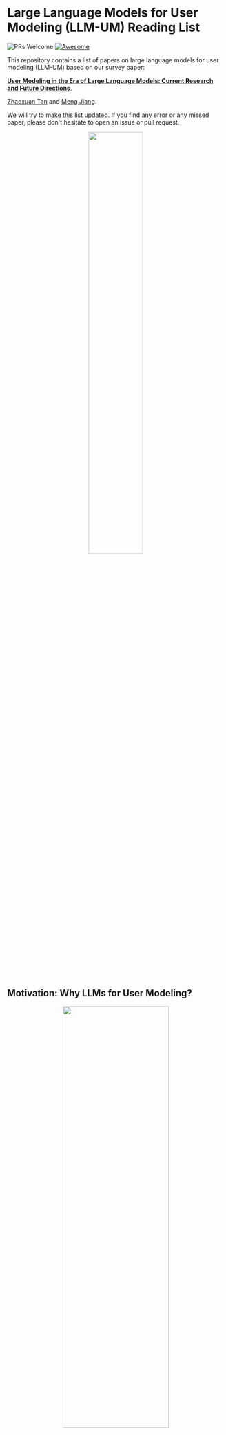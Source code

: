 
# Large Language Models for User Modeling (LLM-UM) Reading List
![PRs Welcome](https://img.shields.io/badge/PRs-Welcome-green)  [![Awesome](https://awesome.re/badge.svg)](https://awesome.re) 


This repository contains a list of papers on large language models for user modeling (LLM-UM) based on our survey paper: 

[**User Modeling in the Era of Large Language Models: Current Research and Future Directions**](https://arxiv.org/abs/2312.11518). 

[Zhaoxuan Tan](https://zhaoxuan.info/) and [Meng Jiang](http://www.meng-jiang.com/).


We will try to make this list updated. If you find any error or any missed paper, please don't hesitate to open an issue or pull request.

<div  align="center">    
<img src="./asset/intro.png" width="50%" height="50%">
</div>


## Motivation: Why LLMs for User Modeling?

<div  align="center">    
<img src="./asset/LLM-UM_Fig2.png" width="70%" height="50%">
</div>

LLMs have shown promising potential in modeling and comprehending user-generated content (UGC), as evidenced by various studies and examples. One area of focus is utilizing LLMs for recommendation purposes, where they can predict users' item-based interests based on their behavior history. User profiling is another domain where LLMs excel, summarizing users' characteristics and interests from their generated content and history. In the context of rating prediction, LLMs can leverage reasoning based on users' previous ratings to predict ratings for candidate items. Additionally, LLMs demonstrate the ability to understand user personality and recognize it based on UGC history. They also prove effective in detecting suspicious UGC, such as hate speech. These findings collectively illustrate the capabilities of LLMs in modeling, understanding, and reasoning UGC and user behavior, making them valuable tools for user-oriented applications.

## Approaches to LLM-UM

### LLMs as Predictors

<div  align="center">    
<img src="./asset/LLM-UM_Predictors.png" width="70%" height="70%">
</div>

#### Common Generative Reasoner

- **Recommendation as Instruction Following: A Large Language Model Empowered Recommendation Approach [[link]](https://arxiv.org/abs/2305.07001)**
    
    
- **Is ChatGPT a Good Recommender? A Preliminary Study [[link]](https://arxiv.org/abs/2304.10149)**
    
    
- **Zero-Shot Next-Item Recommendation using Large Pretrained Language Models [[link]](https://arxiv.org/abs/2304.03153)**
    
    
- **Large Language Models for User Interest Journeys [[link]](https://arxiv.org/abs/2305.15498)**
    
    
- **Large Language Models are Competitive Near Cold-start Recommenders for Language- and Item-based Preferences [[link]](https://arxiv.org/pdf/2307.14225.pdf)**
    
    
- **BookGPT: A General Framework for Book Recommendation Empowered by Large Language Model [[link]](https://arxiv.org/abs/2305.15673)**
    
    
- **Large Language Models are Zero-Shot Rankers for Recommender Systems [[link]](https://arxiv.org/abs/2305.08845)**
    
    
- **PALR: Personalization Aware LLMs for Recommendation [[link]](https://arxiv.org/abs/2305.07622)**
    
    
- **LaMP: When Large Language Models Meet Personalization [[link]](https://arxiv.org/pdf/2304.11406.pdf)**
    
    
- **Teach LLMs to Personalize -- An Approach inspired by Writing Education [[link]](https://arxiv.org/abs/2308.07968)**
    
    
- **A Preliminary Study of ChatGPT on News Recommendation: Personalization, Provider Fairness, Fake News [[link]](https://arxiv.org/abs/2306.10702)**
    
    
- **ReLLa: Retrieval-enhanced Large Language Models for Lifelong Sequential Behavior Comprehension in Recommendation [[link]](https://arxiv.org/pdf/2308.11131.pdf)**
    
    
- **Is ChatGPT a Good Personality Recognizer? A Preliminary Study [[link]](https://arxiv.org/abs/2307.03952)**

- **Can ChatGPT Assess Human Personalities? A General Evaluation Framework [[link]](https://arxiv.org/abs/2303.01248)**

- **Uncovering the Potential of ChatGPT for Discourse Analysis in Dialogue: An Empirical Study [[link]](https://arxiv.org/abs/2305.08391)**


- **Large language models can accurately predict searcher preferences [[link]](https://arxiv.org/abs/2309.10621)**
    
    
- **An External Stability Audit Framework to Test the Validity of Personality Prediction in AI Hiring [[link]](https://arxiv.org/abs/2201.09151)**
            
- **Multilevel Large Language Models for Everyone [[link]](https://arxiv.org/abs/2307.13221)**

- **Evaluating ChatGPT as a Recommender System: A Rigorous Approach [[link]](https://arxiv.org/abs/2309.03613)**

- **ChatGPT for Suicide Risk Assessment on Social Media: Quantitative Evaluation of Model Performance, Potentials and Limitations [[link]](https://arxiv.org/abs/2306.09390)**

- **Recommendation as Instruction Following: A Large Language Model Empowered Recommendation Approach [[link]](https://arxiv.org/abs/2305.07001)**


- **Generative Job Recommendations with Large Language Model [[link]](https://arxiv.org/abs/2307.02157)**

- **TALLRec: An Effective and Efficient Tuning Framework to Align Large Language Model with Recommendation [[link]](https://arxiv.org/abs/2305.00447)**

- **Exploring Large Language Model for Graph Data Understanding in Online Job Recommendations [[link]](https://arxiv.org/pdf/2307.05722.pdf)**
    
- **Automatic Personalized Impression Generation for PET Reports Using Large Language Models [[link]](https://arxiv.org/abs/2309.10066)**


- **ReLLa: Retrieval-enhanced Large Language Models for Lifelong Sequential Behavior Comprehension in Recommendation [[link]](https://arxiv.org/abs/2308.11131)**




#### Simulator/Agent
- **Leveraging Large Language Models in Conversational Recommender Systems [[link]](https://arxiv.org/abs/2305.07961)**
        
        
- **RecMind: Large Language Model Powered Agent For Recommendation [[link]](https://arxiv.org/abs/2308.14296)**
    
    
- **Recommender AI Agent: Integrating Large Language Models for Interactive Recommendations [[link]](https://arxiv.org/abs/2308.16505)**
    
    
- **When Large Language Model based Agent Meets User Behavior Analysis: A Novel User Simulation Paradigm [[link]](https://arxiv.org/abs/2306.02552)**
    
    
- **Unlocking the Potential of User Feedback: Leveraging Large Language Model as User Simulator to Enhance Dialogue System [[link]](https://arxiv.org/abs/2306.09821)**
    
    
- **Large Language Model as a User Simulator [[link]](https://arxiv.org/abs/2308.11534)**
    
    
- **Graph-ToolFormer: To Empower LLMs with Graph Reasoning Ability via Prompt Augmented by ChatGPT [[link]](https://arxiv.org/abs/2304.11116)**
    
    
- **Auto-GPT [[link]](https://github.com/Significant-Gravitas/Auto-GPT)**
    

- **A Study on the Performance of Generative Pre-trained Transformer (GPT) in Simulating Depressed Individuals on the Standardized Depressive Symptom Scale [[link]](https://arxiv.org/abs/2307.08576)**

- **Generative Agents: Interactive Simulacra of Human Behavior [[link]](https://arxiv.org/abs/2304.03442)**

- **PersonaLLM: Investigating the Ability of Large Language Models to Express Big Five Personality Traits [[link]](https://arxiv.org/abs/2305.02547)**

- **When Large Language Model based Agent Meets User Behavior Analysis: A Novel User Simulation Paradigm [[link]](https://arxiv.org/abs/2306.02552)**



#### Classifier/Detector

- **How would Stance Detection Techniques Evolve after the Launch of ChatGPT? [[link]](https://arxiv.org/abs/2212.14548)**
        
        
- **Ladder-of-Thought: Using Knowledge as Steps to Elevate Stance Detection [[link]](https://arxiv.org/abs/2308.16763)**

- **Leveraging Large Language Models for Topic Classification in the Domain of Public Affairs [[link]](https://arxiv.org/abs/2306.02864)**
    
    
- **Text Classification via Large Language Models [[link]](https://arxiv.org/abs/2305.08377)**
    
    
- **Navigating Prompt Complexity for Zero-Shot Classification: A Study of Large Language Models in Computational Social Science [[link]](https://arxiv.org/abs/2305.14310)**
    
    
- **Exploring Zero and Few-shot Techniques for Intent Classification [[link]](https://arxiv.org/pdf/2305.07157.pdf)**
    
    
- **Enabling Classifiers to Make Judgements Explicitly Aligned with Human Values [[link]](https://arxiv.org/pdf/2210.07652.pdf)**
- **Large Language Models in the Workplace: A Case Study on Prompt Engineering for Job Type Classification [[link]](https://arxiv.org/abs/2303.07142)**
    
    
- **How to use LLMs for Text Analysis [[link]](https://arxiv.org/abs/2307.13106)**
    
    
- **Stance Detection With Supervised, Zero-Shot, and Few-Shot Applications [[link]](https://arxiv.org/abs/2305.01723)**

- **TabLLM: Few-shot Classification of Tabular Data with Large Language Models [[link]](https://arxiv.org/abs/2210.10723)**
    
    
- **Read, Diagnose and Chat: Towards Explainable and Interactive LLMs-Augmented Depression Detection in Social Media [[link]](https://arxiv.org/abs/2305.05138)**
    
    
- **What do LLMs Know about Financial Markets? A Case Study on Reddit Market Sentiment Analysis [[link]](https://arxiv.org/pdf/2212.11311.pdf)**
    
    
- **Social bot detection in the age of ChatGPT: Challenges and opportunities [[link]](https://firstmonday.org/ojs/index.php/fm/article/view/13185)**
    
    
- **Exploring Self-Reinforcement for Improving Learnersourced Multiple-Choice Question Explanations with Large Language Models [[link]](https://arxiv.org/abs/2309.10444)**

- **Leveraging Large Language Models for Automated Dialogue Analysis [[link]](https://arxiv.org/abs/2309.06490)**
    
- **Evaluating the Efficacy of Supervised Learning vs Large Language Models for Identifying Cognitive Distortions and Suicidal Risks in Chinese Social Media [[link]](https://arxiv.org/abs/2309.03564)**
    
    
- **Clickbait Detection via Large Language Models [[link]](https://arxiv.org/abs/2306.09597)**

- **Fine-Tuning Llama 2 Large Language Models for Detecting Online Sexual Predatory Chats and Abusive Texts [[link]](https://arxiv.org/abs/2308.14683)**

- **Breaking the Bank with ChatGPT: Few-Shot Text Classification for Finance [[link]](https://arxiv.org/abs/2308.14634)**

- **SentimentGPT: Exploiting GPT for Advanced Sentiment Analysis and its Departure from Current Machine Learning [[link]](https://arxiv.org/abs/2307.10234)**

- **Detecting Hate Speech with GPT-3 [[link]](https://arxiv.org/abs/2103.12407)**

- **Can Large Language Models Transform Computational Social Science? [[link]](https://arxiv.org/abs/2305.03514)**

- **Balanced and Explainable Social Media Analysis for Public Health with Large Language Models [[link]](https://link.springer.com/chapter/10.1007/978-3-031-47843-7_6)**

- **Fighting Fire with Fire: Can ChatGPT Detect AI-generated Text? [[link]](https://arxiv.org/abs/2308.01284)**

#### Scoring Function

 - **Leveraging Large Language Models in Conversational Recommender Systems [[link]](https://arxiv.org/abs/2305.07961)**
            
- **Large Language Models for User Interest Journeys [[link]](https://arxiv.org/abs/2305.15498)**

- **Chat-REC: Towards Interactive and Explainable LLMs-Augmented Recommender System [[link]](https://arxiv.org/pdf/2303.14524.pdf)**
    
    
- **Do LLMs Understand User Preferences? Evaluating LLMs On User Rating Prediction [[pdf]](https://arxiv.org/abs/2305.06474)**
    
    
- **BookGPT: A General Framework for Book Recommendation Empowered by Large Language Model [[link]](https://arxiv.org/abs/2305.15673)**
    
    
- **Is ChatGPT a Good Recommender? A Preliminary Study [[link]](https://arxiv.org/abs/2304.10149)**
    
    
- **TALLRec: An Effective and Efficient Tuning Framework to Align Large Language Model with Recommendation [[link]](https://arxiv.org/abs/2305.00447)**
    
    
- **Uncovering ChatGPT's Capabilities in Recommender Systems [[link]](https://arxiv.org/abs/2305.02182)**
    
    
- **Graph-ToolFormer: To Empower LLMs with Graph Reasoning Ability via Prompt Augmented by ChatGPT [[link](https://arxiv.org/abs/2304.11116)]**
    
    
- **Towards Open-World Recommendation with Knowledge Augmentation from Large Language Models [[link]](https://arxiv.org/abs/2306.10933)**

- **Unlocking the Potential of User Feedback: Leveraging Large Language Model as User Simulator to Enhance Dialogue System [[link]](https://arxiv.org/abs/2306.09821)**
        
#### Explainer
- **Is ChatGPT a Good Recommender? A Preliminary Study [[link]](https://arxiv.org/abs/2304.10149)**
    
- **Chat-REC: Towards Interactive and Explainable LLMs-Augmented Recommender System [[link]](https://arxiv.org/abs/2303.14524)**
    
- **Teach LLMs to Personalize -- An Approach inspired by Writing Education [[link]](https://arxiv.org/abs/2308.07968)**
    
    
- **Personalised Language Modelling of Screen Characters Using Rich Metadata Annotations [[link]](https://www.notion.so/Explanations-as-Features-LLM-Based-Features-for-Text-Attributed-Graphs-c64f1bface554df1afd6bf3ee6738521?pvs=21)**
    
    
- **Temporal Data Meets LLM -- Explainable Financial Time Series Forecasting [[link]](https://arxiv.org/abs/2306.11025)**
    
    
- **Explaining Agent Behavior with Large Language Models [[link]](https://arxiv.org/abs/2309.10346)**
    
    
- **Balanced and Explainable Social Media Analysis for Public Health with Large Language Models [[link]](https://arxiv.org/abs/2309.05951)**
            
- **Generate Neural Template Explanations for Recommendation [[link]](https://dl.acm.org/doi/10.1145/3340531.3411992)**
- **Personalized Prompt Learning for Explainable Recommendation [[link]](https://arxiv.org/abs/2202.07371)**
    
    
- **Generating medically-accurate summaries of patient-provider dialogue: A multi-stage approach using large language models [[link]](https://arxiv.org/abs/2305.05982)**

- **Exploring Self-Reinforcement for Improving Learnersourced Multiple-Choice Question Explanations with Large Language Models [[link]](https://arxiv.org/abs/2309.10444)**

- **LLMs as Counterfactual Explanation Modules: Can ChatGPT Explain Black-box Text Classifiers? [[link]](https://arxiv.org/abs/2309.13340)**

- **Evaluating GPT-3 Generated Explanations for Hateful Content Moderation [[link]](https://arxiv.org/abs/2305.17680)**

- **Can Large Language Models Transform Computational Social Science? [[link]](https://arxiv.org/abs/2305.03514)**


#### Chatbot

- **Chat-REC: Towards Interactive and Explainable LLMs-Augmented Recommender System [[link]](https://arxiv.org/pdf/2303.14524.pdf)**
        
        
- **Sparks of Artificial General Recommender (AGR): Early Experiments with ChatGPT [[link]](https://arxiv.org/abs/2305.04518)**
    
    
- **Read, Diagnose and Chat: Towards Explainable and Interactive LLMs-Augmented Depression Detection in Social Media [[link]](https://arxiv.org/abs/2305.05138)**
    
    
- **PersonaLLM: Investigating the Ability of GPT-3.5 to Express Personality Traits and Gender Differences [[link]](https://arxiv.org/abs/2305.02547)**
    
    
- **Can LLMs be Good Financial Advisors?: An Initial Study in Personal Decision Making for Optimized Outcomes [[link]](https://arxiv.org/abs/2307.07422)**
    
    
- **ChatGPT as your Personal Data Scientist [[link]](https://arxiv.org/pdf/2305.13657.pdf)**
    
    
- **CharacterChat: Learning towards Conversational AI with Personalized Social Support [[link]](https://arxiv.org/abs/2308.10278)**
    
    
- **Building Emotional Support Chatbots in the Era of LLMs [[link]](https://arxiv.org/abs/2308.11584)**
    
    
- **Large Language Models as Zero-Shot Conversational Recommenders [[link]](https://arxiv.org/abs/2308.10053)**
    
    
- **Building a Role Specified Open-Domain Dialogue System Leveraging Large-Scale Language Models [[link]](https://arxiv.org/abs/2205.00176)**

- **ChatDoctor: A Medical Chat Model Fine-Tuned on a Large Language Model Meta-AI (LLaMA) Using Medical Domain Knowledge [[link]](https://arxiv.org/abs/2303.14070)**

- **LLM-empowered Chatbots for Psychiatrist and Patient Simulation: Application and Evaluation [[link]](https://arxiv.org/abs/2305.13614)**

- **Generative Recommendation: Towards Next-generation Recommender Paradigm [[link]](https://arxiv.org/abs/2304.03516)**

### LLMs as Enhancer

#### Profiler
- **GENRE - A First Look at LLM-Powered Generative News Recommendation [[link]](https://arxiv.org/abs/2305.06566)**
    
    
- **ONCE: Boosting Content-based Recommendation with Both Open- and Closed-source Large Language Models [[link]](https://arxiv.org/abs/2305.06566)**
    
    
- **Heterogeneous Knowledge Fusion: A Novel Approach for Personalized Recommendation via LLM [[link]](https://arxiv.org/pdf/2308.03333.pdf)**
    
    
- **PALR: Personalization Aware LLMs for Recommendation [[link]](https://arxiv.org/abs/2305.07622)**
    
    
- **Towards Open-World Recommendation with Knowledge Augmentation from Large Language Models [[link]](https://arxiv.org/pdf/2306.10933.pdf)**
    
    
- **Enhancing Job Recommendation through LLM-based Generative Adversarial Networks [[link]](https://arxiv.org/abs/2307.10747)**

- **Heterogeneous Knowledge Fusion: A Novel Approach for Personalized Recommendation via LLM [[link]](https://arxiv.org/abs/2308.03333)**

- **Generative Job Recommendations with Large Language Model [[link]](https://arxiv.org/abs/2307.02157)**

- **Zero-Shot Next-Item Recommendation using Large Pretrained Language Models [[link]](https://arxiv.org/abs/2304.03153)**


#### Feature Encoder

<div  align="center">    
<img src="./asset/LLM-UM_Enhancers.png" width="80%" height="70%">
</div>

- **Are GPT Embeddings Useful for Ads and Recommendation? [[link]](https://dl.acm.org/doi/abs/10.1007/978-3-031-40292-0_13)**
        
        
- **LKPNR: LLM and KG for Personalized News Recommendation Framework [[link]](https://arxiv.org/abs/2308.12028)**
        
        
- **Exploring the Upper Limits of Text-Based Collaborative Filtering Using Large Language Models: Discoveries and Insights [[link]](https://arxiv.org/abs/2305.11700)**
                
- **LLM4Jobs: Unsupervised occupation extraction and standardization leveraging Large Language Models [[link]](https://arxiv.org/abs/2309.09708)**
                
- **Prompt Tuning Large Language Models on Personalized Aspect Extraction for Recommendations [[link]](https://arxiv.org/pdf/2306.01475.pdf)**

- **SentimentGPT: Exploiting GPT for Advanced Sentiment Analysis and its Departure from Current Machine Learning [[link]](https://arxiv.org/abs/2307.10234)**

- **Towards Open-World Recommendation with Knowledge Augmentation from Large Language Models [[link]](https://arxiv.org/abs/2306.10933)**



#### Knowledge Augmenter

- **Are GPT Embeddings Useful for Ads and Recommendation? [[link]](https://dl.acm.org/doi/abs/10.1007/978-3-031-40292-0_13)**
        
        
- **Heterogeneous Knowledge Fusion: A Novel Approach for Personalized Recommendation via LLM [[link]](https://arxiv.org/pdf/2308.03333.pdf)**
    
    
- **Large Language Model Augmented Narrative Driven Recommendations [[link]](https://arxiv.org/abs/2306.02250)**
    
    
- **Towards Open-World Recommendation with Knowledge Augmentation from Large Language Models [[link]](https://arxiv.org/pdf/2306.10933.pdf)**
    
    
- **Heterogeneous Knowledge Fusion: A Novel Approach for Personalized Recommendation via LLM [[link]](https://arxiv.org/pdf/2308.03333.pdf)**
    
    
- **GPT4Rec: A Generative Framework for Personalized Recommendation and User Interests Interpretation [[link]](https://arxiv.org/pdf/2304.03879.pdf)**
    
    
- **AugESC: Dialogue Augmentation with Large Language Models for Emotional Support Conversation [[link]](https://arxiv.org/abs/2202.13047)**
    
    
- **LLM-Rec: Personalized Recommendation via Prompting Large Language Models [[link]](https://arxiv.org/abs/2307.15780)**
    
    
- **LLM Based Generation of Item-Description for Recommendation System [[link]](https://dl.acm.org/doi/pdf/10.1145/3604915.3610647)**

- **Prompt Tuning Large Language Models on Personalized Aspect Extraction for Recommendations [[link]](https://arxiv.org/abs/2306.01475)**

- **ChatGPT as Data Augmentation for Compositional Generalization: A Case Study in Open Intent Detection [[link]](https://arxiv.org/abs/2308.13517)**

- **PULSAR: Pre-training with Extracted Healthcare Terms for Summarising Patients' Problems and Data Augmentation with Black-box Large Language Models [[link]](https://arxiv.org/abs/2306.02754)**

- **PULSAR at MEDIQA-Sum 2023: Large Language Models Augmented by Synthetic Dialogue Convert Patient Dialogues to Medical Records [[link]](https://arxiv.org/abs/2307.02006)**

- **Enhancing social network hate detection using back translation and GPT-3 augmentations during training and test-time [[link]](https://www.sciencedirect.com/science/article/pii/S1566253523002038)**

- **Roll Up Your Sleeves: Working with a Collaborative and Engaging Task-Oriented Dialogue System [[link]](https://arxiv.org/abs/2307.16081)**

- **Large Language Models for Healthcare Data Augmentation: An Example on Patient-Trial Matching [[link]](https://arxiv.org/abs/2303.16756)**


#### Data Generator

- **Enabling Classifiers to Make Judgements Explicitly Aligned with Human Values [[link]](https://arxiv.org/pdf/2210.07652.pdf)**
    
    
- **Generating Efficient Training Data via LLM-based Attribute Manipulation [[link]](https://arxiv.org/pdf/2307.07099.pdf)**
    
    
- **Language Models are Realistic Tabular Data Generators [[link]](https://arxiv.org/abs/2210.06280)**
    
    
- **Does Synthetic Data Generation of LLMs Help Clinical Text Mining? [[link]](https://arxiv.org/abs/2303.04360)**
    
    
- **Prompt2Model: Generating Deployable Models from Natural Language Instructions [[link]](https://arxiv.org/abs/2308.12261)**
    
    
- **Fabricator: An Open Source Toolkit for Generating Labeled Training Data with Teacher LLMs [[link]](https://arxiv.org/abs/2309.09582)**
    
    
- **Building Emotional Support Chatbots in the Era of LLMs [[link]](https://arxiv.org/pdf/2308.11584.pdf)**
    
    
- **UMASS_BioNLP at MEDIQA-Chat 2023: Can LLMs generate high-quality synthetic note-oriented doctor-patient conversations? [[link]](https://arxiv.org/abs/2306.16931)**
    
    
- **ChatGPT as Data Augmentation for Compositional Generalization: A Case Study in Open Intent Detection [[link]](https://arxiv.org/abs/2308.13517)**
    
    
- **PULSAR at MEDIQA-Sum 2023: Large Language Models Augmented by Synthetic Dialogue Convert Patient Dialogues to Medical Records [[link]](https://arxiv.org/pdf/2307.02006.pdf)**
    
    
- **LLM4Jobs: Unsupervised occupation extraction and standardization leveraging Large Language Models [[link]](https://arxiv.org/abs/2309.09708)**
    
    
- **Fake News Detectors are Biased against Texts Generated by Large Language Models [[link]](https://arxiv.org/abs/2309.08674)**

- **Generating Faithful Synthetic Data with Large Language Models: A Case Study in Computational Social Science [[link]](https://arxiv.org/abs/2305.15041)**

- **Exploring the Potential of AI-Generated Synthetic Datasets: A Case Study on Telematics Data with ChatGPT [[link]](https://arxiv.org/abs/2306.13700)**

- **PULSAR: Pre-training with Extracted Healthcare Terms for Summarising Patients' Problems and Data Augmentation with Black-box Large Language Models [[link]](https://arxiv.org/abs/2306.02754)**

- **Detecting Misinformation with LLM-Predicted Credibility Signals and Weak Supervision [[link]](https://arxiv.org/abs/2309.07601)**

- **What do LLMs Know about Financial Markets? A Case Study on Reddit Market Sentiment Analysis [[link]](https://arxiv.org/abs/2212.11311)**

- **Enhancing Pipeline-Based Conversational Agents with Large Language Models [[link]](https://arxiv.org/abs/2309.03748)**

- **Can LLM-Generated Misinformation Be Detected? [[link]](https://arxiv.org/abs/2309.13788)**

- **CoCo: Coherence-Enhanced Machine-Generated Text Detection Under Data Limitation With Contrastive Learning [[link]](https://arxiv.org/abs/2212.10341)**

- **GPT Paternity Test: GPT Generated Text Detection with GPT Genetic Inheritance [[link]](https://arxiv.org/abs/2305.12519)**

- **RefGPT: Dialogue Generation of GPT, by GPT, and for GPT [[link]](https://arxiv.org/abs/2305.14994)**


<div  align="center">    
<img src="./asset/LLM-UM_controller_evaluator.png" width="80%" height="70%">
</div>


### LLMs as Controllers

- **HuggingGPT: Solving AI Tasks with ChatGPT and its Friends in Hugging Face [[link]](https://arxiv.org/abs/2303.17580)**

- **Leveraging Large Language Models in Conversational Recommender Systems [[link]](https://arxiv.org/abs/2305.07961)**
    
- **Chat-REC: Towards Interactive and Explainable LLMs-Augmented Recommender System [[link]](https://arxiv.org/pdf/2303.14524.pdf)**
    
- **Enhancing Pipeline-Based Conversational Agents with Large Language Models [[link]](https://arxiv.org/abs/2309.03748)**
    
- **LLM4Jobs: Unsupervised occupation extraction and standardization leveraging Large Language Models [[link]](https://arxiv.org/abs/2309.09708)**
    
    
### LLMs as Evaluators    
    
- **Approximating Online Human Evaluation of Social Chatbots with Prompting [[link]](https://arxiv.org/abs/2304.05253)**
- **Rethinking the Evaluation for Conversational Recommendation in the Era of Large Language Models [[link]](https://arxiv.org/abs/2305.13112)**
        
- **Uncovering the Potential of ChatGPT for Discourse Analysis in Dialogue: An Empirical Study [[link]](https://arxiv.org/abs/2305.08391)**


- **Understanding the Effectiveness of Very Large Language Models on Dialog Evaluation [[link]](https://arxiv.org/abs/2301.12004)**

- **Judging LLM-as-a-judge with MT-Bench and Chatbot Arena [[link]](https://arxiv.org/abs/2306.05685)**

- **LLM-Eval: Unified Multi-Dimensional Automatic Evaluation for Open-Domain Conversations with Large Language Models [[link]](https://arxiv.org/abs/2305.13711)**

- **Towards Automated Generation and Evaluation of Questions in Educational Domains [[link]](https://www.cs.cmu.edu/~hn1/papers/EDM2022_TowardsAutomated.pdf)**

- **Generative Job Recommendations with Large Language Model [[link]](https://arxiv.org/abs/2307.02157)**

## Contributing

🧐 Contributions to this repository are welcome!

If you have come across relevant resources, feel free to open an issue or submit a pull request.

```
- **paper_name [[link]](paper_link)**
```


## Citation
**If you find this repository helpful for your work, please kindly cite our paper.**

```
@article{tan2023user,
  title={User Modeling in the Era of Large Language Models: Current Research and Future Directions},
  author={Tan, Zhaoxuan and Jiang, Meng},
  journal={arXiv preprint arXiv:2312.11518},
  year={2023}
}
```




## Acknowledgement

This page is contributed by [Zhaoxuan Tan](https://zhaoxuan.info/) (ztan3@nd.edu) and [Meng Jiang](http://www.meng-jiang.com/) (mjiang2@nd.edu).